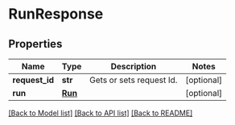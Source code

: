 # RunResponse

## Properties
Name | Type | Description | Notes
------------ | ------------- | ------------- | -------------
**request_id** | **str** | Gets or sets request Id. | [optional] 
**run** | [**Run**](Run.md) |  | [optional] 

[[Back to Model list]](../README.md#documentation-for-models) [[Back to API list]](../README.md#documentation-for-api-endpoints) [[Back to README]](../README.md)

